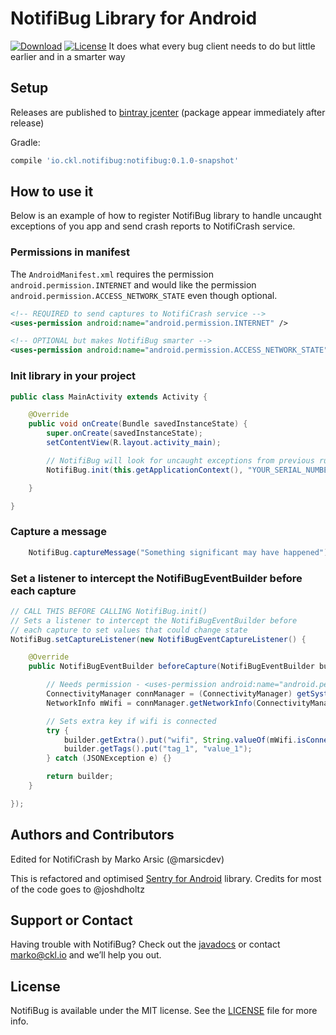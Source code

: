 # NotifiBug Library for Android

[![Download](https://api.bintray.com/packages/cheesecakelabs/maven/notifibug/images/download.svg)](https://bintray.com/cheesecakelabs/maven/notifibug/_latestVersion)
[![License](http://img.shields.io/badge/license-MIT-blue.svg?style=flat)](http://www.opensource.org/licenses/MIT)
It does what every bug client needs to do but little earlier and in a smarter way

## Setup

Releases are published to [bintray jcenter](https://bintray.com/bintray/jcenter) (package appear immediately after release)

Gradle:

```groovy
compile 'io.ckl.notifibug:notifibug:0.1.0-snapshot'
```

## How to use it

Below is an example of how to register NotifiBug library to handle uncaught exceptions of you app and send 
crash reports to NotifiCrash service.

### Permissions in manifest

The `AndroidManifest.xml` requires the permission `android.permission.INTERNET` and would like the permission `android.permission.ACCESS_NETWORK_STATE` even though optional.

```xml
<!-- REQUIRED to send captures to NotifiCrash service -->
<uses-permission android:name="android.permission.INTERNET" />

<!-- OPTIONAL but makes NotifiBug smarter -->
<uses-permission android:name="android.permission.ACCESS_NETWORK_STATE" />
```

### Init library in your project

``` java
public class MainActivity extends Activity {

	@Override
	public void onCreate(Bundle savedInstanceState) {
		super.onCreate(savedInstanceState);
		setContentView(R.layout.activity_main);

		// NotifiBug will look for uncaught exceptions from previous runs and send them
		NotifiBug.init(this.getApplicationContext(), "YOUR_SERIAL_NUMBER");

	}

}
```

### Capture a message

``` java
    NotifiBug.captureMessage("Something significant may have happened");
```

### Set a listener to intercept the NotifiBugEventBuilder before each capture

``` java
// CALL THIS BEFORE CALLING NotifiBug.init()
// Sets a listener to intercept the NotifiBugEventBuilder before
// each capture to set values that could change state
NotifiBug.setCaptureListener(new NotifiBugEventCaptureListener() {

	@Override
	public NotifiBugEventBuilder beforeCapture(NotifiBugEventBuilder builder) {

		// Needs permission - <uses-permission android:name="android.permission.ACCESS_NETWORK_STATE" />
		ConnectivityManager connManager = (ConnectivityManager) getSystemService(CONNECTIVITY_SERVICE);
		NetworkInfo mWifi = connManager.getNetworkInfo(ConnectivityManager.TYPE_WIFI);

		// Sets extra key if wifi is connected
		try {
			builder.getExtra().put("wifi", String.valueOf(mWifi.isConnected()));
			builder.getTags().put("tag_1", "value_1");
		} catch (JSONException e) {}

		return builder;
	}

});

```

## Authors and Contributors

Edited for NotifiCrash by Marko Arsic (@marsicdev)

This is refactored and optimised [Sentry for Android](https://github.com/joshdholtz/Sentry-Android) library.
Credits for most of the code goes to @joshdholtz

## Support or Contact

Having trouble with NotifiBug? Check out the [javadocs]() or contact marko@ckl.io and we’ll help you out.

## License

NotifiBug is available under the MIT license. See the [LICENSE](https://github.com/CheesecakeLabs/AndroidNotifiBug/blob/master/LICENSE) file for more info.